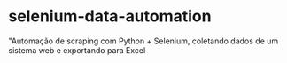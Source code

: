 # selenium-data-automation
"Automação de scraping com Python + Selenium, coletando dados de um sistema web e exportando para Excel
